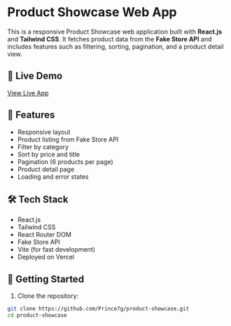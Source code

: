 # Product Showcase Web App

This is a responsive Product Showcase web application built with **React.js** and **Tailwind CSS**. It fetches product data from the **Fake Store API** and includes features such as filtering, sorting, pagination, and a product detail view.

## 🔗 Live Demo

[View Live App](https://product-showcase-1rwp.vercel.app/)

## 📁 Features

- Responsive layout
- Product listing from Fake Store API
- Filter by category
- Sort by price and title
- Pagination (6 products per page)
- Product detail page
- Loading and error states

## 🛠️ Tech Stack

- React.js
- Tailwind CSS
- React Router DOM
- Fake Store API
- Vite (for fast development)
- Deployed on Vercel

## 🚀 Getting Started

1. Clone the repository:

```bash
git clone https://github.com/Prince7g/product-showcase.git
cd product-showcase
